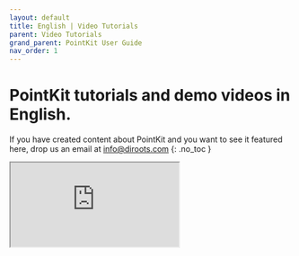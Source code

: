 ```yaml
---
layout: default
title: English | Video Tutorials
parent: Video Tutorials
grand_parent: PointKit User Guide
nav_order: 1
---
```


# PointKit tutorials and demo videos in English.
If you have created content about PointKit and you want to see it featured here, drop us an email at info@diroots.com
{: .no_toc }

 <div class="di-iframe-container">
  <iframe
  title="PointKit | Point Cloud 🔌 Revit Plugin"
  class="di-responsive-iframe" 
  src="https://www.youtube.com/watch?v=0ZbAaSCKbLE">
  </iframe>
</div>